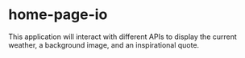 # home-page-io
This application will interact with different APIs to display the current weather, a background image, and an inspirational quote.
